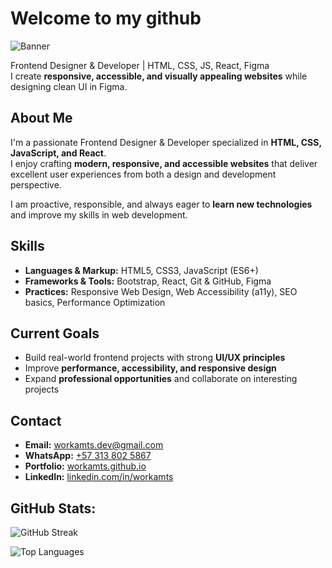 # Welcome to my github

![Banner](https://ik.imagekit.io/workamts/Linkedin%20banner.png?updatedAt=1758069170646)

Frontend Designer & Developer | HTML, CSS, JS, React, Figma  
I create **responsive, accessible, and visually appealing websites** while designing clean UI in Figma.


## About Me

I'm a passionate Frontend Designer & Developer specialized in **HTML, CSS, JavaScript, and React**.  
I enjoy crafting **modern, responsive, and accessible websites** that deliver excellent user experiences from both a design and development perspective.

I am proactive, responsible, and always eager to **learn new technologies** and improve my skills in web development.


## Skills

- **Languages & Markup:** HTML5, CSS3, JavaScript (ES6+)  
- **Frameworks & Tools:** Bootstrap, React, Git & GitHub, Figma  
- **Practices:** Responsive Web Design, Web Accessibility (a11y), SEO basics, Performance Optimization


## Current Goals

- Build real-world frontend projects with strong **UI/UX principles**  
- Improve **performance, accessibility, and responsive design**  
- Expand **professional opportunities** and collaborate on interesting projects


## Contact

- **Email:** [workamts.dev@gmail.com](mailto:workamts.dev@gmail.com)  
- **WhatsApp:** [+57 313 802 5867](https://wa.me/573138025867)  
- **Portfolio:** [workamts.github.io](https://workamts.github.io)  
- **LinkedIn:** [linkedin.com/in/workamts](https://www.linkedin.com/in/workamts)  


## GitHub Stats:
![GitHub Streak](https://github-readme-streak-stats.herokuapp.com/?user=workamts&theme=dark&hide_border=true)

![Top Languages](https://github-readme-stats.vercel.app/api/top-langs/?username=workamts&theme=dark&layout=compact&hide_border=true)

